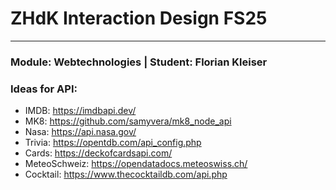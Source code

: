 # ZHdK Interaction Design FS25
___

### Module: Webtechnologies | Student: Florian Kleiser

### Ideas for API:
- IMDB: https://imdbapi.dev/ 
- MK8: https://github.com/samyvera/mk8_node_api
- Nasa: https://api.nasa.gov/
- Trivia: https://opentdb.com/api_config.php
- Cards: https://deckofcardsapi.com/
- MeteoSchweiz: https://opendatadocs.meteoswiss.ch/
- Cocktail: https://www.thecocktaildb.com/api.php
